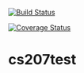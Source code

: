 [![Build Status](https://travis-ci.org/ShenghaoJiang/cs207test.svg?branch=master)](https://travis-ci.org/ShenghaoJiang/cs207test)

[![Coverage Status](https://coveralls.io/repos/github/ShenghaoJiang/cs207test/badge.svg?branch=master)](https://coveralls.io/github/ShenghaoJiang/cs207test?branch=master)

# cs207test
